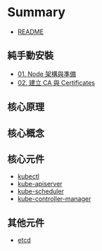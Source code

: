 # Summary

* [README](README.md)

## 純手動安裝

* [01. Node 架構與準備](deploy/01-prerequisites.md)
* [02. 建立 CA 與 Certificates](deploy/02-certificate-authority.md)

## 核心原理

## 核心概念

## 核心元件
* [kubectl]()
* [kube-apiserver]()
* [kube-scheduler]()
* [kube-controller-manager]()

## 其他元件

* [etcd]()
